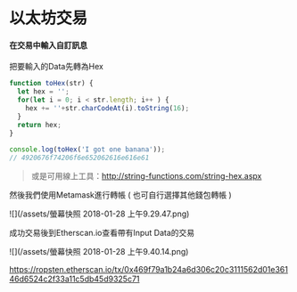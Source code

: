 # 以太坊交易







#### 在交易中輸入自訂訊息

把要輸入的Data先轉為Hex

```js
function toHex(str) {
  let hex = '';
  for(let i = 0; i < str.length; i++ ) {
    hex += ''+str.charCodeAt(i).toString(16);
  }
  return hex;
}
 
console.log(toHex('I got one banana'));
// 4920676f74206f6e652062616e616e61
```

> 或是可用線上工具：http://string-functions.com/string-hex.aspx

然後我們使用Metamask進行轉帳 \( 也可自行選擇其他錢包轉帳 \)

![](/assets/螢幕快照 2018-01-28 上午9.29.47.png)

成功交易後到Etherscan.io查看帶有Input Data的交易

![](/assets/螢幕快照 2018-01-28 上午9.40.14.png)

https://ropsten.etherscan.io/tx/0x469f79a1b24a6d306c20c3111562d01e36146d6524c2f33a11c5db45d9325c71









